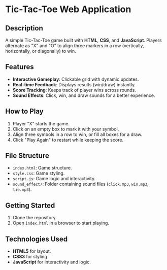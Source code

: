 # Tic-Tac-Toe Web Application

## Description
A simple Tic-Tac-Toe game built with **HTML**, **CSS**, and **JavaScript**. Players alternate as "X" and "O" to align three markers in a row (vertically, horizontally, or diagonally) to win.

## Features
- **Interactive Gameplay**: Clickable grid with dynamic updates.
- **Real-time Feedback**: Displays results (win/draw) instantly.
- **Score Tracking**: Keeps track of player wins across rounds.
- **Sound Effects**: Click, win, and draw sounds for a better experience.

## How to Play
1. Player "X" starts the game.
2. Click on an empty box to mark it with your symbol.
3. Align three symbols in a row to win, or fill all boxes for a draw.
4. Click "Play Again" to restart while keeping the score.

## File Structure
- `index.html`: Game structure.
- `style.css`: Game styling.
- `script.js`: Game logic and interactivity.
- `sound_effect/`: Folder containing sound files (`click.mp3`, `win.mp3`, `tie.mp3`).

## Getting Started
1. Clone the repository.
2. Open `index.html` in a browser to start playing.

## Technologies Used
- **HTML5** for layout.
- **CSS3** for styling.
- **JavaScript** for interactivity and logic.

